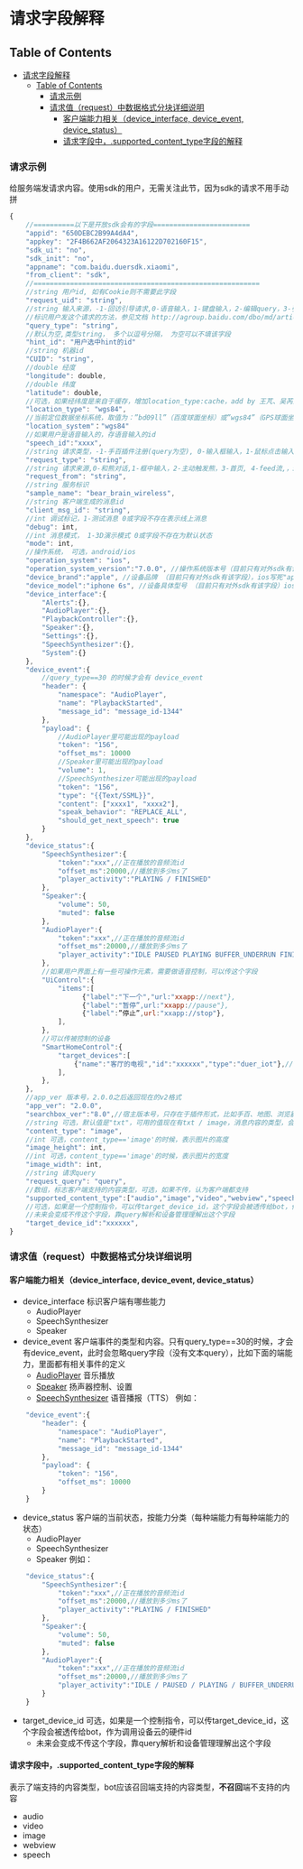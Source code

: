 # 请求字段解释

## Table of Contents


   * [请求字段解释](#请求字段解释)
      * [Table of Contents](#table-of-contents)
         * [请求示例](#请求示例)
         * [请求值（request）中数据格式分块详细说明](#请求值request中数据格式分块详细说明)
            * [客户端能力相关（device_interface, device_event, device_status）](#客户端能力相关device_interface-device_event-device_status)
            * [请求字段中，.supported_content_type字段的解释](#请求字段中supported_content_type字段的解释)


### 请求示例

给服务端发请求内容。使用sdk的用户，无需关注此节，因为sdk的请求不用手动拼

```javascript
{
    //==========以下是开放sdk会有的字段========================
    "appid": "650DEBC2B99A4dA4",
    "appkey": "2F4B662AF2064323A16122D702160F15",
    "sdk_ui": "no",
    "sdk_init": "no",
    "appname": "com.baidu.duersdk.xiaomi",
    "from_client": "sdk",
    //========================================================
    //string 用户id, 如有Cookie则不需要此字段
    "request_uid": "string",
    //string 输入来源，-1-回访引导请求,0-语音输入，1-键盘输入，2-编辑query，3-引导query，4-重新发送，6-新用户回访引导请求，7-用户上传图片，8-点击导航图标输入，9-applink方式传参数发送，10-自动回复，11-未知，12-对话过程中的特殊回访，13-手百插件新用户引导浮层点击，14-feed流拉取，21-心跳，30-客户端event
    //标识用户发这个请求的方法，参见文档 http://agroup.baidu.com/dbo/md/article/49113
    "query_type": "string",
    //默认为空,类型string， 多个以逗号分隔， 为空可以不填该字段
    "hint_id": "用户选中hint的id"
    //string 机器id
    "CUID": "string",
    //double 经度
    "longitude": double,
    //double 纬度
    "latitude": double,
    //可选，如果经纬度是来自于缓存，增加location_type:cache，add by 王芃、吴芮生2016-08-11
    "location_type": "wgs84",
    //当前定位数据坐标系统，取值为：”bd09ll”（百度球面坐标）或”wgs84”（GPS球面坐标）或”bd09mc”（百度墨卡托坐标）。默认是wgs84
    "location_system"："wgs84"
    //如果用户是语音输入的，存语音输入的id
    "speech_id":"xxxx",
    //string 请求类型，-1-手百插件注册(query为空), 0-输入框输入，1-鼠标点击输入，2-查看聊天历史，3-写入聊天历史，4-注册用户信息，5-查看用户信息，6-查看熊成长信息，7-更改熊身上装备，8-检查是否可以修改昵称, 9-app从后台恢复
    "request_type": "string",
    //string 请求来源,0-和熊对话,1-框中输入，2-主动触发熊，3-首页, 4-feed流,，5-客户端选择操作类型请求
    "request_from": "string",
    //string 服务标识
    "sample_name": "bear_brain_wireless",
    //string 客户端生成的消息id
    "client_msg_id": "string",
    //int 调试标记，1-测试消息 0或字段不存在表示线上消息
    "debug": int,
    //int 消息模式， 1-3D演示模式 0或字段不存在为默认状态
    "mode": int,
    //操作系统， 可选，android/ios
    "operation_system": "ios",
    "operation_system_version":"7.0.0", //操作系统版本号（目前只有对外sdk有该字段），ios取[[[UIDevice currentDevice] systemVersion] floatValue]，安卓取android.os.Build.VERSION.RELEASE
    "device_brand":"apple", //设备品牌 （目前只有对外sdk有该字段），ios写死"apple"，安卓取android.os.Build.BRAND
    "device_model":"iphone 6s", //设备具体型号 （目前只有对外sdk有该字段）ios取 设备型号字符串 sysctlbyname("hw.machine", name, &size, NULL, 0);，安卓取android.os.Build.MODEL
    "device_interface":{
        "Alerts":{},
        "AudioPlayer":{},
        "PlaybackController":{},
        "Speaker":{},
        "Settings":{},
        "SpeechSynthesizer":{},
        "System":{}
    },
    "device_event":{
        //query_type==30 的时候才会有 device_event
        "header": {
            "namespace": "AudioPlayer",
            "name": "PlaybackStarted",
            "message_id": "message_id-1344"
        },
        "payload": {
            //AudioPlayer里可能出现的payload
            "token": "156",
            "offset_ms": 10000
            //Speaker里可能出现的payload
            "volume": 1,
            //SpeechSynthesizer可能出现的payload
            "token": "156",
            "type": "{{Text/SSML}}",
            "content": ["xxxx1", "xxxx2"],
            "speak_behavior": "REPLACE_ALL",
            "should_get_next_speech": true
        }
    },
    "device_status":{
        "SpeechSynthesizer":{
            "token":"xxx",//正在播放的音频流id
            "offset_ms":20000,//播放到多少ms了
            "player_activity":"PLAYING / FINISHED"
        },
        "Speaker":{
            "volume": 50,
            "muted": false
        },
        "AudioPlayer":{
            "token":"xxx",//正在播放的音频流id
            "offset_ms":20000,//播放到多少ms了
            "player_activity":"IDLE PAUSED PLAYING BUFFER_UNDERRUN FINISHED STOPPED"
        },
        //如果用户界面上有一些可操作元素，需要做语音控制，可以传这个字段
        "UiControl":{
            "items":[
                  {"label":"下一个","url:"xxapp://next"},
                  {"label":"暂停”,url:"xxapp://pause"},
                  {"label":”停止”,url:"xxapp://stop"},
            ],
        },
        //可以传被控制的设备
        "SmartHomeControl":{
            "target_devices":[
                {"name":"客厅的电视","id":"xxxxxx","type":"duer_iot"},//type、device_id可选
            ],
        },
    },
    //app_ver 版本号，2.0.0之后返回现在的v2格式
    "app_ver": "2.0.0",
    "searchbox_ver":"8.0",//宿主版本号，只存在于插件形式，比如手百、地图、浏览器
    //string 可选，默认值是"txt"，可用的值现在有txt / image，消息内容的类型，会决定服务端如何解析request_query
    "content_type": "image",
    //int 可选，content_type=='image'的时候，表示图片的高度
    "image_height": int,
    //int 可选，content_type=='image'的时候，表示图片的宽度
    "image_width": int,
    //string 请求query
    "request_query": "query",
    //数组，标志客户端支持的内容类型，可选，如果不传，认为客户端都支持
    "supported_content_type":["audio","image","video","webview","speech"],
    //可选，如果是一个控制指令，可以传target_device_id，这个字段会被透传给bot，作为调用设备云的硬件id
    //未来会变成不传这个字段，靠query解析和设备管理理解出这个字段
    "target_device_id":"xxxxxx",
}
```

### 请求值（request）中数据格式分块详细说明

#### 客户端能力相关（device_interface, device_event, device_status）
 
  * device_interface 标识客户端有哪些能力
    * AudioPlayer
    * SpeechSynthesizer
    * Speaker
  * device_event 客户端事件的类型和内容。只有query_type==30的时候，才会有device_event，此时会忽略query字段（没有文本query），比如下面的端能力，里面都有相关事件的定义
    * [AudioPlayer](../directives/AudioPlayer.md) 音乐播放
    * [Speaker](../directives/Speaker.md) 扬声器控制、设置
    * [SpeechSynthesizer](../directives/SpeechSynthesizer.md) 语音播报（TTS）
例如：

```javascript
    "device_event":{
        "header": {
            "namespace": "AudioPlayer",
            "name": "PlaybackStarted",
            "message_id": "message_id-1344"
        },
        "payload": {
            "token": "156",
            "offset_ms": 10000
        }
    }
```

  * device_status 客户端的当前状态，按能力分类（每种端能力有每种端能力的状态）
    * AudioPlayer
    * SpeechSynthesizer
    * Speaker
例如：

```javascript
    "device_status":{
        "SpeechSynthesizer":{
            "token":"xxx",//正在播放的音频流id
            "offset_ms":20000,//播放到多少ms了
            "player_activity":"PLAYING / FINISHED"
        },
        "Speaker":{
            "volume": 50,
            "muted": false
        },
        "AudioPlayer":{
            "token":"xxx",//正在播放的音频流id
            "offset_ms":20000,//播放到多少ms了
            "player_activity":"IDLE / PAUSED / PLAYING / BUFFER_UNDERRUN / FINISHED / STOPPED"
        }
    }
```
  * target_device_id  可选，如果是一个控制指令，可以传target_device_id，这个字段会被透传给bot，作为调用设备云的硬件id
    * 未来会变成不传这个字段，靠query解析和设备管理理解出这个字段

#### 请求字段中，.supported_content_type字段的解释
表示了端支持的内容类型，bot应该召回端支持的内容类型，**不召回**端不支持的内容
  * audio
  * video
  * image
  * webview
  * speech
